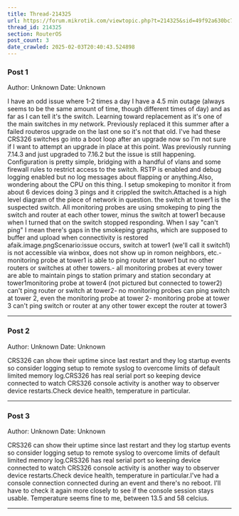 ```yaml
---
title: Thread-214325
url: https://forum.mikrotik.com/viewtopic.php?t=214325&sid=49f92a630bc7970d8ca50523be880e8f
thread_id: 214325
section: RouterOS
post_count: 3
date_crawled: 2025-02-03T20:40:43.524898
---
```


### Post 1
Author: Unknown
Date: Unknown

I have an odd issue where 1-2 times a day I have a 4.5 min outage (always seems to be the same amount of time, though different times of day) and as far as I can tell it's the switch. Learning toward replacement as it's one of the main switches in my network. Previously replaced it this summer after a failed routeros upgrade on the last one so it's not that old. I've had these CRS326 switches go into a boot loop after an upgrade now so I'm not sure if I want to attempt an upgrade in place at this point. Was previously running 7.14.3 and just upgraded to 7.16.2 but the issue is still happening. Configuration is pretty simple, bridging with a handful of vlans and some firewall rules to restrict access to the switch. RSTP is enabled and debug logging enabled but no log messages about flapping or anything.Also, wondering about the CPU on this thing. I setup smokeping to monitor it from about 6 devices doing 3 pings and it crippled the switch.Attached is a high level diagram of the piece of network in question. the switch at tower1 is the suspected switch. All monitoring probes are using smokeping to ping the switch and router at each other tower, minus the switch at tower1 because when I turned that on the switch stopped responding. When I say "can't ping" I mean there's gaps in the smokeping graphs, which are supposed to buffer and upload when connectivity is restored afaik.image.pngScenario:issue occurs, switch at tower1 (we'll call it switch1) is not accessible via winbox, does not show up in romon neighbors, etc.- monitoring probe at tower1 is able to ping router at tower1 but no other routers or switches at other towers.- all monitoring probes at every tower are able to maintain pings to station primary and station secondary at tower1monitoring probe at tower4 (not pictured but connected to tower2) can't ping router or switch at tower2- no monitoring probes can ping switch at tower 2, even the monitoring probe at tower 2- monitoring probe at tower 3 can't ping switch or router at any other tower except the router at tower3

---
### Post 2
Author: Unknown
Date: Unknown

CRS326 can show their uptime since last restart and they log startup events so consider logging setup to remote syslog to overcome limits of default limited memory log.CRS326 has real serial port so keeping device connected to watch CRS326 console activity is another way to observer device restarts.Check device health, temperature in particular.

---
### Post 3
Author: Unknown
Date: Unknown

CRS326 can show their uptime since last restart and they log startup events so consider logging setup to remote syslog to overcome limits of default limited memory log.CRS326 has real serial port so keeping device connected to watch CRS326 console activity is another way to observer device restarts.Check device health, temperature in particular.I've had a console connection connected during an event and there's no reboot. I'll have to check it again more closely to see if the console session stays usable. Temperature seems fine to me, between 13.5 and 58 celcius.

---
